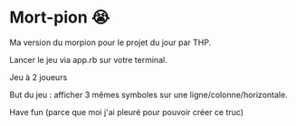 # Mort-pion 😭

Ma version du morpion pour le projet du jour par THP. 

Lancer le jeu via app.rb sur votre terminal. 

Jeu à 2 joueurs

But du jeu : afficher 3 mêmes symboles sur une ligne/colonne/horizontale. 

Have fun (parce que moi j'ai pleuré pour pouvoir créer ce truc)
